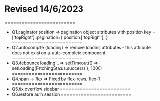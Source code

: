 # Revised 14/6/2023
=========================
- Q1.paginator position
=> pagination object attributes with position key = ['topRight']
    :pagination={
        position:['topRight'],
    }
=========================  
- Q2.autocomplte (loading)
=> remove loading attributes - this attribute does not exist on a-auto-complete component  
=========================   
- Q3.debounce loading...
=> setTimeout(() => {
    setLoading(FetchingStatus.success)
  }, 1000)
=========================
- Q4.span -> flex
=> Fixed by flex-rows, flex-1
=========================
- Q5.fix overflow sidebar
=========================
- Q6.restore auth session
=========================